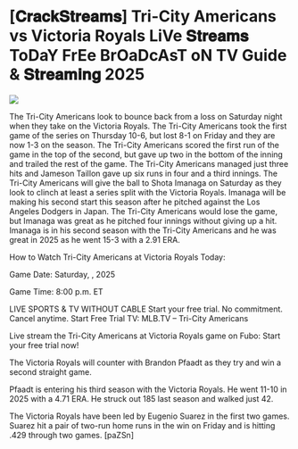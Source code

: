 #  [𝐂𝐫𝐚𝐜𝐤𝐒𝐭𝐫𝐞𝐚𝐦𝐬] Tri-City Americans vs Victoria Royals LiVe 𝐒𝐭𝐫𝐞𝐚𝐦𝐬 ToDaY FrEe BrOaDcAsT oN TV Guide & 𝐒𝐭𝐫𝐞𝐚𝐦𝐢𝐧𝐠  2025  
  
  
[![](https://i.imgur.com/qSNzIqt.png)](https://movie.rssnews.media/jJpHDuOtc.php)  
  
The Tri-City Americans look to bounce back from a loss on Saturday night when they take on the Victoria Royals. The Tri-City Americans took the first game of the series on Thursday 10-6, but lost 8-1 on Friday and they are now 1-3 on the season. The Tri-City Americans scored the first run of the game in the top of the second, but gave up two in the bottom of the inning and trailed the rest of the game. The Tri-City Americans managed just three hits and Jameson Taillon gave up six runs in four and a third innings. The Tri-City Americans will give the ball to Shota Imanaga on Saturday as they look to clinch at least a series split with the Victoria Royals. Imanaga will be making his second start this season after he pitched against the Los Angeles Dodgers in Japan. The Tri-City Americans would lose the game, but Imanaga was great as he pitched four innings without giving up a hit. Imanaga is in his second season with the Tri-City Americans and he was great in 2025 as he went 15-3 with a 2.91 ERA.

How to Watch Tri-City Americans at Victoria Royals Today:

Game Date: Saturday, , 2025

Game Time: 8:00 p.m. ET

LIVE SPORTS & TV WITHOUT CABLE
Start your free trial. No commitment. Cancel anytime.
Start Free Trial
TV: MLB.TV – Tri-City Americans

Live stream the Tri-City Americans at Victoria Royals game on Fubo: Start your free trial now!

The Victoria Royals will counter with Brandon Pfaadt as they try and win a second straight game.

Pfaadt is entering his third season with the Victoria Royals. He went 11-10 in 2025 with a 4.71 ERA. He struck out 185 last season and walked just 42.

The Victoria Royals have been led by Eugenio Suarez in the first two games. Suarez hit a pair of two-run home runs in the win on Friday and is hitting .429 through two games. [paZSn]